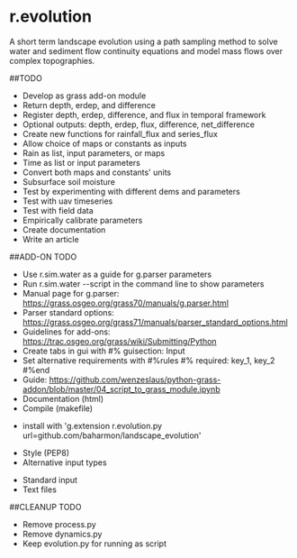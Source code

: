 # r.evolution
A short term landscape evolution using a path sampling method to solve water and sediment flow continuity equations and model mass flows over complex topographies.

##TODO
* Develop as grass add-on module
* Return depth, erdep, and difference
* Register depth, erdep, difference, and flux in temporal framework
* Optional outputs: depth, erdep, flux, difference, net_difference
* Create new functions for rainfall_flux and series_flux
* Allow choice of maps or constants as inputs
* Rain as list, input parameters, or maps
* Time as list or input parameters
* Convert both maps and constants' units
* Subsurface soil moisture
* Test by experimenting with different dems and parameters
* Test with uav timeseries
* Test with field data
* Empirically calibrate parameters
* Create documentation
* Write an article

##ADD-ON TODO
* Use r.sim.water as a guide for g.parser parameters
* Run r.sim.water --script in the command line to show parameters
* Manual page for g.parser: https://grass.osgeo.org/grass70/manuals/g.parser.html
* Parser standard options: https://grass.osgeo.org/grass71/manuals/parser_standard_options.html
* Guidelines for add-ons: https://trac.osgeo.org/grass/wiki/Submitting/Python
* Create tabs in gui with #% guisection: Input
* Set alternative requirements with  #%rules #% required: key_1, key_2 #%end
* Guide: https://github.com/wenzeslaus/python-grass-addon/blob/master/04_script_to_grass_module.ipynb
* Documentation (html)
* Compile (makefile)
- install with 'g.extension r.evolution.py url=github.com/baharmon/landscape_evolution'
* Style (PEP8)
* Alternative input types
- Standard input
- Text files

##CLEANUP TODO
* Remove process.py
* Remove dynamics.py
* Keep evolution.py for running as script
